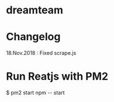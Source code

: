 # dreamteam

<h1>Changelog</h1>
18.Nov.2018 : Fixed scrape.js

# Run Reatjs with PM2
$ pm2 start npm -- start
